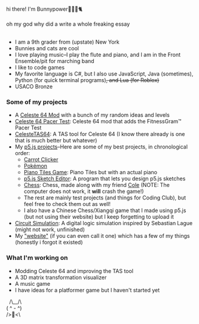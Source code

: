 hi there! I'm Bunnypower🐰🐇🐱🐈
<br>
<br>
oh my god why did a write a whole freaking essay
<br>
<br>
* I am a 9th grader from (upstate) New York
* Bunnies and cats are cool
* I love playing music–I play the flute and piano, and I am in the Front Ensemble/pit for marching band
* I like to code games
* My favorite language is C#, but I also use JavaScript, Java (sometimes), Python (for quick terminal programs)~~, and Lua (for Roblox)~~
* USACO Bronze

### Some of my projects
* A [Celeste 64 Mod](https://github.com/Bunnypower4444/Celeste64Mod/) with a bunch of my random ideas and levels
* [Celeste 64 Pacer Test](https://github.com/Bunnypower4444/Celeste64Mod/tree/pacer-test): Celeste 64 mod that adds the FitnessGram™ Pacer Test
* [CelesteTAS64](https://github.com/Bunnypower4444/CelesteTAS64): A TAS tool for Celeste 64 (I know there already is one that is much better but whatever)
* My [p5.js projects](https://editor.p5js.org/Bunnypower/sketches/)–Here are some of my best projects, in chronological order:
    * [Carrot Clicker](https://editor.p5js.org/Bunnypower/sketches/PjkfQcgxi)
    * [Pokémon](https://editor.p5js.org/Bunnypower/sketches/sSI3RdZwc)
    * [Piano Tiles Game](https://editor.p5js.org/Bunnypower/sketches/XWPITbYsW): Piano Tiles but with an actual piano
    * [p5.js Sketch Editor](https://editor.p5js.org/Bunnypower/sketches/dYCh0X9bd): A program that lets you design p5.js sketches
    * [Chess](https://editor.p5js.org/Bunnypower/sketches/eUCqK3vtv): Chess, made along with my friend [Cole](https://github.com/cole-bechtel/) (NOTE: The computer does not work, it **will** crash the game!)
    * The rest are mainly test projects (and things for Coding Club), but feel free to check them out as well!
    * I also have a Chinese Chess/Xiangqi game that I made using p5.js (but not using their website) but I keep forgetting to upload it
* [Circuit Simulation](https://bunnypower4444.github.io/projects/circuit-simulator/index.html): A digital logic simulation inspired by Sebastian Lague (might not work, unfinished)
* My ["website"](https://bunnypower4444.github.io/index.html) (if you can even call it one) which has a few of my things (honestly i forgot it existed)

### What I'm working on
* Modding Celeste 64 and improving the TAS tool
* A 3D matrix transformation visualizer
* A music game
* I have ideas for a platformer game but I haven't started yet


&nbsp;&nbsp;/\\__/\\<br>
 ( ^ - ^)<br>
  />🥕<\\
